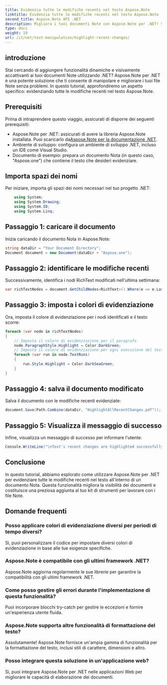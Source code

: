 ```yaml
---
title: Evidenzia tutte le modifiche recenti nel testo Aspose.Note
linktitle: Evidenzia tutte le modifiche recenti nel testo Aspose.Note
second_title: Aspose.Note API .NET
description: Migliora i tuoi documenti Note con Aspose.Note per .NET! Scopri come evidenziare le modifiche recenti nel testo con questo tutorial passo passo.
type: docs
weight: 19
url: /it/net/text-manipulation/highlight-recent-changes/
---
```

## introduzione
Stai cercando di aggiungere funzionalità dinamiche e visivamente accattivanti ai tuoi documenti Note utilizzando .NET? Aspose.Note per .NET è una potente soluzione che ti consente di manipolare e migliorare i tuoi file Note senza problemi. In questo tutorial, approfondiremo un aspetto specifico: evidenziando tutte le modifiche recenti nel testo Aspose.Note.
## Prerequisiti
Prima di intraprendere questo viaggio, assicurati di disporre dei seguenti prerequisiti:
-  Aspose.Note per .NET: assicurati di avere la libreria Aspose.Note installata. Puoi scaricarlo da[Aspose.Note per la documentazione .NET](https://reference.aspose.com/note/net/).
- Ambiente di sviluppo: configura un ambiente di sviluppo .NET, incluso un IDE come Visual Studio.
- Documento di esempio: prepara un documento Nota (in questo caso, "Aspose.one") che contiene il testo che desideri evidenziare.
## Importa spazi dei nomi
Per iniziare, importa gli spazi dei nomi necessari nel tuo progetto .NET:
```csharp
    using System;
    using System.Drawing;
    using System.IO;
    using System.Linq;
```
## Passaggio 1: caricare il documento
Inizia caricando il documento Nota in Aspose.Note:
```csharp
string dataDir = "Your Document Directory";
Document document = new Document(dataDir + "Aspose.one");
```
## Passaggio 2: identificare le modifiche recenti
Successivamente, identifica i nodi RichText modificati nell'ultima settimana:
```csharp
var richTextNodes = document.GetChildNodes<RichText>().Where(e => e.LastModifiedTime >= DateTime.Today.Subtract(TimeSpan.FromDays(7)));
```
## Passaggio 3: imposta i colori di evidenziazione
Ora, imposta il colore di evidenziazione per i nodi identificati e il testo scorre:
```csharp
foreach (var node in richTextNodes)
{
    // Imposta il colore di evidenziazione per il paragrafo
    node.ParagraphStyle.Highlight = Color.DarkGreen;
    // Imposta il colore di evidenziazione per ogni esecuzione del testo
    foreach (var run in node.TextRuns)
    {
        run.Style.Highlight = Color.DarkSeaGreen;
    }
}
```
## Passaggio 4: salva il documento modificato
Salva il documento con le modifiche recenti evidenziate:
```csharp
document.Save(Path.Combine(dataDir, "HighlightAllRecentChanges.pdf"));
```
## Passaggio 5: Visualizza il messaggio di successo
Infine, visualizza un messaggio di successo per informare l'utente:
```csharp
Console.WriteLine("\nText's recent changes are highlighted successfully.");
```
## Conclusione
In questo tutorial, abbiamo esplorato come utilizzare Aspose.Note per .NET per evidenziare tutte le modifiche recenti nel testo all'interno di un documento Nota. Questa funzionalità migliora la visibilità dei documenti e costituisce una preziosa aggiunta al tuo kit di strumenti per lavorare con i file Note.
## Domande frequenti
### Posso applicare colori di evidenziazione diversi per periodi di tempo diversi?
Sì, puoi personalizzare il codice per impostare diversi colori di evidenziazione in base alle tue esigenze specifiche.
### Aspose.Note è compatibile con gli ultimi framework .NET?
Aspose.Note aggiorna regolarmente le sue librerie per garantire la compatibilità con gli ultimi framework .NET.
### Come posso gestire gli errori durante l'implementazione di questa funzionalità?
Puoi incorporare blocchi try-catch per gestire le eccezioni e fornire un'esperienza utente fluida.
### Aspose.Note supporta altre funzionalità di formattazione del testo?
Assolutamente! Aspose.Note fornisce un'ampia gamma di funzionalità per la formattazione del testo, inclusi stili di carattere, dimensioni e altro.
### Posso integrare questa soluzione in un'applicazione web?
Sì, puoi integrare Aspose.Note per .NET nelle applicazioni Web per migliorare le capacità di elaborazione dei documenti.